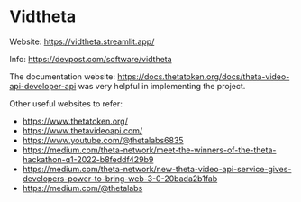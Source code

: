 # Vidtheta

Website: https://vidtheta.streamlit.app/

Info: https://devpost.com/software/vidtheta

The documentation website: https://docs.thetatoken.org/docs/theta-video-api-developer-api was very helpful in implementing the project.

Other useful websites to refer:
- https://www.thetatoken.org/
- https://www.thetavideoapi.com/
- https://www.youtube.com/@thetalabs6835
- https://medium.com/theta-network/meet-the-winners-of-the-theta-hackathon-q1-2022-b8feddf429b9
- https://medium.com/theta-network/new-theta-video-api-service-gives-developers-power-to-bring-web-3-0-20bada2b1fab
- https://medium.com/@thetalabs
